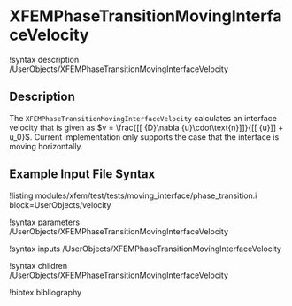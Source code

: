 # XFEMPhaseTransitionMovingInterfaceVelocity

!syntax description /UserObjects/XFEMPhaseTransitionMovingInterfaceVelocity

## Description

The `XFEMPhaseTransitionMovingInterfaceVelocity` calculates an interface velocity that is given as $v = \frac{[[ {D}\nabla {u}\cdot\text{n}]]}{[[ {u}]] + u_0}$. Current implementation only supports the case that the interface is moving horizontally.

## Example Input File Syntax

!listing modules/xfem/test/tests/moving_interface/phase_transition.i block=UserObjects/velocity

!syntax parameters /UserObjects/XFEMPhaseTransitionMovingInterfaceVelocity

!syntax inputs /UserObjects/XFEMPhaseTransitionMovingInterfaceVelocity

!syntax children /UserObjects/XFEMPhaseTransitionMovingInterfaceVelocity

!bibtex bibliography
